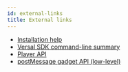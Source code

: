 ```yaml
---
id: external-links
title: External links
---
```


* [Installation help](https://github.com/Versal/sdk/blob/master/README.md#installation-in-depth)
* [Versal SDK command-line summary](https://github.com/Versal/sdk/blob/master/README.md)
* [Player API](https://github.com/Versal/versal-gadget-api/blob/master/README.md#versal-player-apijs)
* [postMessage gadget API (low-level)](https://github.com/Versal/versal-gadget-launchers/blob/master/iframe-launcher/README.md#gadget-api)
